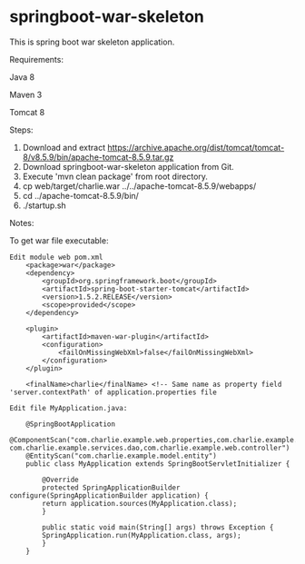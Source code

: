 # springboot-war-skeleton

This is spring boot war skeleton application.

Requirements:

Java 8

Maven 3

Tomcat 8

Steps:

1. Download and extract https://archive.apache.org/dist/tomcat/tomcat-8/v8.5.9/bin/apache-tomcat-8.5.9.tar.gz 
2. Download springboot-war-skeleton application from Git.
3. Execute 'mvn clean package' from root directory.
4. cp web/target/charlie.war ../../apache-tomcat-8.5.9/webapps/
5. cd ../apache-tomcat-8.5.9/bin/
6. ./startup.sh


Notes:

To get war file executable:

	Edit module web pom.xml 
		<package>war</package>
		<dependency>
		    <groupId>org.springframework.boot</groupId>
		    <artifactId>spring-boot-starter-tomcat</artifactId>
		    <version>1.5.2.RELEASE</version>
		    <scope>provided</scope>
		</dependency>

		<plugin>
			<artifactId>maven-war-plugin</artifactId>
			<configuration>
				<failOnMissingWebXml>false</failOnMissingWebXml>
			</configuration>
		</plugin>

		<finalName>charlie</finalName> <!-- Same name as property field 'server.contextPath' of application.properties file

	Edit file MyApplication.java:

		@SpringBootApplication
		@ComponentScan("com.charlie.example.web.properties,com.charlie.example.services.service, com.charlie.example.services.dao,com.charlie.example.web.controller")
		@EntityScan("com.charlie.example.model.entity")
		public class MyApplication extends SpringBootServletInitializer {

		    @Override
		    protected SpringApplicationBuilder configure(SpringApplicationBuilder application) {
			return application.sources(MyApplication.class);
		    }

		    public static void main(String[] args) throws Exception {
			SpringApplication.run(MyApplication.class, args);
		    }
		}    
		

	
